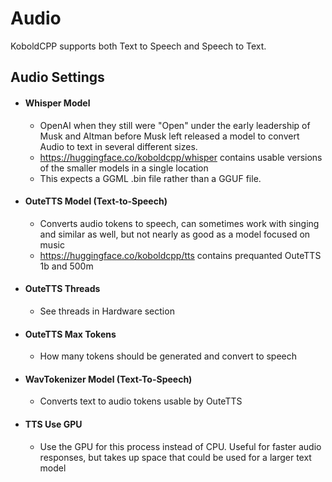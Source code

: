 # Audio
KoboldCPP supports both Text to Speech and Speech to Text.

## Audio Settings
- #### Whisper Model
    - OpenAI when they still were "Open" under the early leadership of Musk and Altman before Musk left released a model to convert Audio to text in several different sizes.
    - https://huggingface.co/koboldcpp/whisper contains usable versions of the smaller models in a single location
    - This expects a GGML .bin file rather than a GGUF file.
- #### OuteTTS Model (Text-to-Speech)
    - Converts audio tokens to speech, can sometimes work with singing and similar as well, but not nearly as good as a model focused on music
    - https://huggingface.co/koboldcpp/tts contains prequanted OuteTTS 1b and 500m
- #### OuteTTS Threads
    - See threads in Hardware section
- #### OuteTTS Max Tokens
    - How many tokens should be generated and convert to speech
- #### WavTokenizer Model (Text-To-Speech)
    - Converts text to audio tokens usable by OuteTTS
- #### TTS Use GPU
    - Use the GPU for this process instead of CPU. Useful for faster audio responses, but takes up space that could be used for a larger text model
